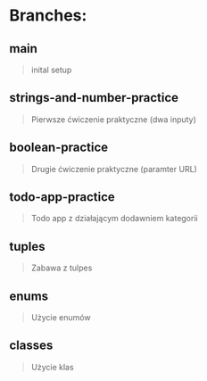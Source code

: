# Branches:

## main

> inital setup

## strings-and-number-practice

> Pierwsze ćwiczenie praktyczne (dwa inputy)

## boolean-practice

> Drugie ćwiczenie praktyczne (paramter URL)

## todo-app-practice

> Todo app z działającym dodawniem kategorii

## tuples

> Zabawa z tulpes

## enums

> Użycie enumów

## classes

> Użycie klas
